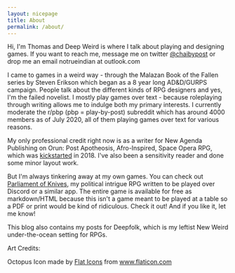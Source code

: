 ```yaml
---
layout: nicepage
title: About
permalink: /about/
---
```


Hi, I'm Thomas and Deep Weird is where I talk about playing and designing games. If you want to reach me, message me on twitter [@chaibypost](www.twitter.com/chaibypost) or drop me an email notrueindian at outlook.com
  
I came to games in a weird way - through the Malazan Book of the Fallen series by Steven Erikson which began as a 8 year long AD&D/GURPS campaign. People talk about the different kinds of RPG designers and yes, I'm the failed novelist. I mostly play games over text - because roleplaying through writing allows me to indulge both my primary interests. I currently moderate the r/pbp (pbp = play-by-post) subreddit which has around 4000 members as of July 2020, all of them playing games over text for various reasons. 

My only professional credit right now is as a writer for New Agenda Publishing on Orun: Post Apotheosis, Afro-Inspired, Space Opera RPG, which was [kickstarted](https://www.kickstarter.com/projects/newagendapubs/orun) in 2018. I've also been a sensitivity reader and done some minor layout work.

But I'm always tinkering away at my own games. You can check out [Parliament of Knives](/parliament-of-knives/), my political intrigue RPG written to be played over Discord or a similar app. The entire game is available for free as markdown/HTML because this isn't a game meant to be played at a table so a PDF or print would be kind of ridiculous. Check it out! And if you like it, let me know!

This blog also contains my posts for Deepfolk, which is my leftist New Weird under-the-ocean setting for RPGs.

Art Credits:

Octopus Icon made by <a href="https://www.flaticon.com/authors/flat-icons" title="Flat Icons">Flat Icons</a> from <a href="https://www.flaticon.com/" title="Flaticon">www.flaticon.com</a>

